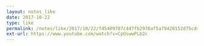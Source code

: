 ```yaml
---
layout: notes_like
date: 2017-10-22
type: like
permalink: /notes/like/2017/10/22/f45409707c447fb2976af5a79420152d75cd45b5.html
ext-url: https://www.youtube.com/watch?v=CpOswwPLb2c
---
```

